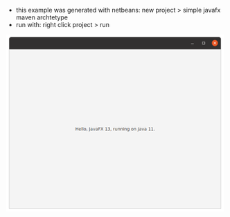 * this example was generated with netbeans: new project > simple javafx maven archtetype
* run with: right click project > run

![](javafx-linux.png)
